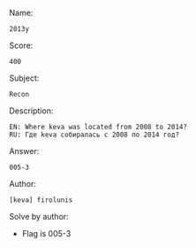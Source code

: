Name:

	2013y

Score:

	400

Subject:

	Recon

Description:

	EN: Where keva was located from 2008 to 2014?
	RU: Где keva собиралась с 2008 по 2014 год?

Answer:

	005-3

Author:

	[keva] firolunis

Solve by author:

* Flag is 005-3
